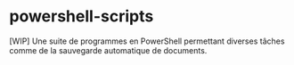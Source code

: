 # powershell-scripts

[WIP] Une suite de programmes en PowerShell permettant diverses tâches comme de la sauvegarde automatique de documents.
